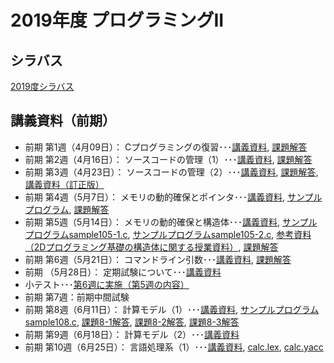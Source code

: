 # 2019年度 プログラミングII

## シラバス
[2019度シラバス](https://github.com/nit-ibaraki-prog3i/lecture/blob/master/src/SyllabusPDF.pdf)

## 講義資料（前期）
* 前期 第1週（4月09日）： Cプログラミングの復習･･･[講義資料](https://github.com/nit-ibaraki-prog3i/lecture/raw/master/src/p2-1-01.pdf), [課題解答](https://github.com/nit-ibaraki-prog3i/lecture/raw/master/src/p2-1-01-ans.pdf)
* 前期 第2週（4月16日）： ソースコードの管理（1）･･･[講義資料](https://github.com/nit-ibaraki-prog3i/lecture/raw/master/src/p2-1-02.pdf), [課題解答](https://github.com/nit-ibaraki-prog3i/lecture/raw/master/src/p2-1-02-ans.pdf)
* 前期 第3週（4月23日）： ソースコードの管理（2）･･･[講義資料](https://github.com/nit-ibaraki-prog3i/lecture/raw/master/src/p2-1-03.pdf), [課題解答](https://github.com/nit-ibaraki-prog3i/lecture/raw/master/src/p2-1-03-ans.pdf), 
[講義資料（訂正版）](https://github.com/nit-ibaraki-prog3i/lecture/raw/master/src/p2-1-03-訂正版.pdf)
* 前期 第4週（5月7日）： メモリの動的確保とポインタ･･･[講義資料](https://github.com/nit-ibaraki-prog3i/lecture/raw/master/src/p2-1-04.pdf), [サンプルプログラム](https://github.com/nit-ibaraki-prog3i/lecture/raw/master/src/sample104.c), [課題解答](https://github.com/nit-ibaraki-prog3i/lecture/raw/master/src/p2-1-04-ans.pdf)
* 前期 第5週（5月14日）： メモリの動的確保と構造体･･･[講義資料](https://github.com/nit-ibaraki-prog3i/lecture/raw/master/src/p2-1-05.pdf), [サンプルプログラムsample105-1.c](https://github.com/nit-ibaraki-prog3i/lecture/raw/master/src/sample105-1.c), [サンプルプログラムsample105-2.c](https://github.com/nit-ibaraki-prog3i/lecture/raw/master/src/sample105-2.c), [参考資料（2Dプログラミング基礎の構造体に関する授業資料）](https://github.com/nit-ibaraki-prog3i/lecture/raw/master/src/kiso2-10.pdf), [課題解答](https://github.com/nit-ibaraki-prog3i/lecture/raw/master/src/p2-1-05-ans.pdf)
* 前期 第6週（5月21日）： コマンドライン引数･･･[講義資料](https://github.com/nit-ibaraki-prog3i/lecture/raw/master/src/p2-1-06.pdf), [課題解答](https://github.com/nit-ibaraki-prog3i/lecture/raw/master/src/p2-1-06-ans.pdf)
* 前期 （5月28日）： 定期試験について･･･[講義資料](https://github.com/nit-ibaraki-prog3i/lecture/raw/master/src/p2-1-06+.pdf)
* 小テスト･･･[第6週に実施（第5週の内容）](https://github.com/nit-ibaraki-prog3i/lecture/raw/master/src/p2-1-06-test.pdf)
* 前期 第7週：前期中間試験
* 前期 第8週（6月11日）： 計算モデル（1）･･･[講義資料](https://github.com/nit-ibaraki-prog3i/lecture/raw/master/src/p2-1-08.pdf), [サンプルプログラムsample108.c](https://github.com/nit-ibaraki-prog3i/lecture/raw/master/src/sample108.c), [課題8-1解答](https://github.com/nit-ibaraki-prog3i/lecture/raw/master/src/ans108-1.c), [課題8-2解答](https://github.com/nit-ibaraki-prog3i/lecture/raw/master/src/ans108-2.c), [課題8-3解答](https://github.com/nit-ibaraki-prog3i/lecture/raw/master/src/ans108-3.c)
* 前期 第9週（6月18日）： 計算モデル（2）･･･[講義資料](https://github.com/nit-ibaraki-prog3i/lecture/raw/master/src/p2-1-09.pdf)
* 前期 第10週（6月25日）： 言語処理系（1）･･･[講義資料](https://github.com/nit-ibaraki-prog3i/lecture/raw/master/src/p2-1-10.pdf), [calc.lex](https://github.com/nit-ibaraki-prog3i/lecture/raw/master/src/week110/calc.lex), [calc.yacc](https://github.com/nit-ibaraki-prog3i/lecture/raw/master/src/week110/calc.yacc)
